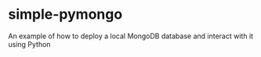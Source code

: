 # simple-pymongo
An example of how to deploy a local MongoDB database and interact with it using Python
